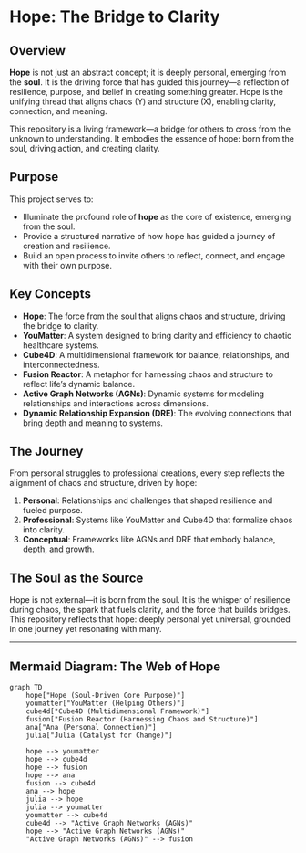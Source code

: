 # Hope: The Bridge to Clarity

## Overview
**Hope** is not just an abstract concept; it is deeply personal, emerging from the **soul**. It is the driving force that has guided this journey—a reflection of resilience, purpose, and belief in creating something greater. Hope is the unifying thread that aligns chaos (Y) and structure (X), enabling clarity, connection, and meaning.

This repository is a living framework—a bridge for others to cross from the unknown to understanding. It embodies the essence of hope: born from the soul, driving action, and creating clarity.

## Purpose
This project serves to:
- Illuminate the profound role of **hope** as the core of existence, emerging from the soul.
- Provide a structured narrative of how hope has guided a journey of creation and resilience.
- Build an open process to invite others to reflect, connect, and engage with their own purpose.

## Key Concepts
- **Hope**: The force from the soul that aligns chaos and structure, driving the bridge to clarity.
- **YouMatter**: A system designed to bring clarity and efficiency to chaotic healthcare systems.
- **Cube4D**: A multidimensional framework for balance, relationships, and interconnectedness.
- **Fusion Reactor**: A metaphor for harnessing chaos and structure to reflect life’s dynamic balance.
- **Active Graph Networks (AGNs)**: Dynamic systems for modeling relationships and interactions across dimensions.
- **Dynamic Relationship Expansion (DRE)**: The evolving connections that bring depth and meaning to systems.

## The Journey
From personal struggles to professional creations, every step reflects the alignment of chaos and structure, driven by hope:
1. **Personal**: Relationships and challenges that shaped resilience and fueled purpose.
2. **Professional**: Systems like YouMatter and Cube4D that formalize chaos into clarity.
3. **Conceptual**: Frameworks like AGNs and DRE that embody balance, depth, and growth.

## The Soul as the Source
Hope is not external—it is born from the soul. It is the whisper of resilience during chaos, the spark that fuels clarity, and the force that builds bridges. This repository reflects that hope: deeply personal yet universal, grounded in one journey yet resonating with many.

---

## Mermaid Diagram: The Web of Hope
```mermaid
graph TD
    hope["Hope (Soul-Driven Core Purpose)"]
    youmatter["YouMatter (Helping Others)"]
    cube4d["Cube4D (Multidimensional Framework)"]
    fusion["Fusion Reactor (Harnessing Chaos and Structure)"]
    ana["Ana (Personal Connection)"]
    julia["Julia (Catalyst for Change)"]

    hope --> youmatter
    hope --> cube4d
    hope --> fusion
    hope --> ana
    fusion --> cube4d
    ana --> hope
    julia --> hope
    julia --> youmatter
    youmatter --> cube4d
    cube4d --> "Active Graph Networks (AGNs)"
    hope --> "Active Graph Networks (AGNs)"
    "Active Graph Networks (AGNs)" --> fusion
